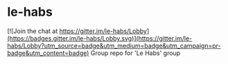 # le-habs

[![Join the chat at https://gitter.im/le-habs/Lobby](https://badges.gitter.im/le-habs/Lobby.svg)](https://gitter.im/le-habs/Lobby?utm_source=badge&utm_medium=badge&utm_campaign=pr-badge&utm_content=badge)
Group repo for 'Le Habs' group

